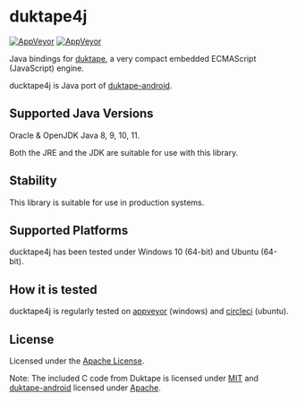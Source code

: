 # duktape4j

[![AppVeyor](https://img.shields.io/appveyor/ci/WebFolder/duktape4j.svg?label=windows&logo=windows)](https://ci.appveyor.com/project/WebFolder/duktape4j) [![AppVeyor](https://img.shields.io/appveyor/ci/WebFolder/duktape4j.svg?label=ubuntu)](https://circleci.com/gh/webfolderio/duktape4j)

Java bindings for [duktape](https://github.com/svaarala/duktape), a very compact embedded ECMAScript (JavaScript) engine.

ducktape4j is Java port of [duktape-android](https://github.com/square/duktape-android/).

Supported Java Versions
-----------------------

Oracle & OpenJDK Java 8, 9, 10, 11.

Both the JRE and the JDK are suitable for use with this library.

Stability
---------
This library is suitable for use in production systems.

Supported Platforms
-------------------
ducktape4j has been tested under Windows 10 (64-bit) and Ubuntu (64-bit).

How it is tested
----------------
ducktape4j is regularly tested on [appveyor](https://ci.appveyor.com/project/WebFolder/duktape4j) (windows) and [circleci](https://circleci.com/gh/webfolderio/duktape4j) (ubuntu).

License
-------
Licensed under the [Apache License](https://github.com/webfolderio/duktape4j/blob/master/LICENSE).

Note: The included C code from Duktape is licensed under [MIT](https://github.com/svaarala/duktape/blob/master/LICENSE.txt) and [duktape-android](https://github.com/square/duktape-android) licensed under [Apache](https://github.com/square/duktape-android/blob/master/LICENSE).

